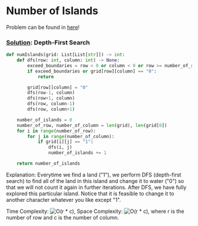# Number of Islands

Problem can be found in [here](https://leetcode.com/problems/number-of-islands)!

### [Solution](/Graph/200-NumberofIslands/solution.py): Depth-First Search

```python
def numIslands(grid: List[List[str]]) -> int:
    def dfs(row: int, column: int) -> None:
        exceed_boundaries = row < 0 or column < 0 or row >= number_of_row or column >= number_of_column
        if exceed_boundaries or grid[row][column] == "0":
            return

        grid[row][column] = "0"
        dfs(row-1, column)
        dfs(row+1, column)
        dfs(row, column-1)
        dfs(row, column+1)

    number_of_islands = 0
    number_of_row, number_of_column = len(grid), len(grid[0])
    for i in range(number_of_row):
        for j in range(number_of_column):
            if grid[i][j] == "1":
                dfs(i, j)
                number_of_islands += 1

    return number_of_islands
```

Explanation: Everytime we find a land ("1"), we perform DFS (depth-first search) to find all of the land in this island and change it to water ("0") so that we will not count it again in further iterations. After DFS, we have fully explored this particular island. Notice that it is feasible to change it to another character whatever you like except "1".

Time Complexity: ![O(r * c)](<https://latex.codecogs.com/svg.image?\inline&space;O(r\cdot&space;c)>), Space Complexity: ![O(r * c)](<https://latex.codecogs.com/svg.image?\inline&space;O(r\cdot&space;c)>), where r is the number of row and c is the number of column.
